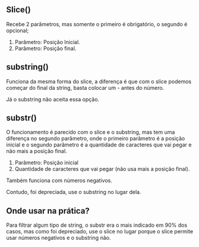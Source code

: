 ## Slice()

Recebe 2 parâmetros, mas somente o primeiro é obrigatório, o segundo é opcional;

1. Parâmetro: Posição Inicial.
2. Parâmetro: Posição final.

## substring()

Funciona da mesma forma do slice, a diferença é que com o slice podemos começar do final da string, basta colocar um - antes do número.

Já o substring não aceita essa opção.

## substr()

O funcionamento é parecido com o slice e o substring, mas tem uma diferença no segundo parâmetro, onde o primeiro parâmetro é a posição inicial e o segundo parâmetro é a quantidade de caracteres que vai pegar e não mais a posição final.

1. Parâmetro: Posição inicial
2. Quantidade de caracteres que vai pegar (não usa mais a posição final).

Também funciona com números negativos.

Contudo, foi depreciada, use o substring no lugar dela.

## Onde usar na prática?

Para filtrar algum tipo de string, o substr era o mais indicado em 90% dos casos, mas como foi depreciado, use o slice no lugar porque o slice permite usar números negativos e o substring não.
